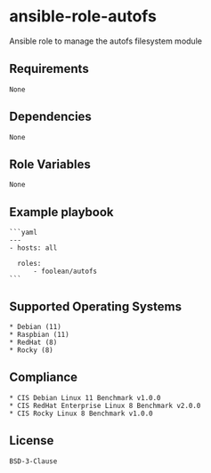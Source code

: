 # ansible-role-autofs

Ansible role to manage the autofs filesystem module


## Requirements

    None


## Dependencies

    None


## Role Variables

    None


## Example playbook

    ```yaml
    ---
    - hosts: all

      roles:
          - foolean/autofs
    ```


## Supported Operating Systems

    * Debian (11)
    * Raspbian (11)
    * RedHat (8)
    * Rocky (8)


## Compliance

    * CIS Debian Linux 11 Benchmark v1.0.0
    * CIS RedHat Enterprise Linux 8 Benchmark v2.0.0
    * CIS Rocky Linux 8 Benchmark v1.0.0


## License

    BSD-3-Clause
